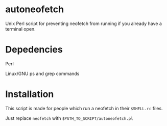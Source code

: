 # autoneofetch
Unix Perl script for preventing neofetch from running if you already have a terminal open.

# Depedencies

Perl

Linux/GNU ps and grep commands

# Installation

This script is made for people which run a neofetch in their `$SHELL.rc` files.

Just replace `neofetch` with `$PATH_TO_SCRIPT/autoneofetch.pl`
